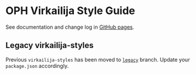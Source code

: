 # OPH Virkailija Style Guide

See documentation and change log in 
[GitHub pages](https://opetushallitus.github.io/virkailija-styles).

## Legacy virkailija-styles

Previous `virkailija-styles`  has been moved to 
[`legacy`](https://github.com/Opetushallitus/virkailija-styles/tree/legacy) branch. 
Update your `package.json` accordingly.
